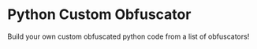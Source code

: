# Python Custom Obfuscator

Build your own custom obfuscated python code from a list of obfuscators!
